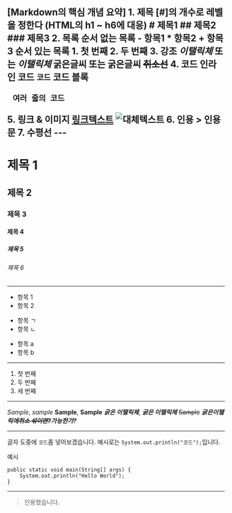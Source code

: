 [Markdown의 핵심 개념 요약]
    1. 제목
        [#]의 개수로 레벨을 정한다 (HTML의 h1 ~ h6에 대응)
            # 제목1
            ## 제목2
            ### 제목3
    2. 목록
        순서 없는 목록
            - 항목1
            * 항목2
            + 항목3
        순서 있는 목록
            1. 첫 번째
            2. 두 번째
    3. 강조
        *이탤릭체* 또는 _이탤릭체_
        **굵은글씨** 또는 __굵은글씨__
        ~~취소선~~
    4. 코드
        인라인 코드
            `코드`
        코드 블록
            <pre> ```여러 줄의 코드``` </pre>
    5. 링크 & 이미지
        [링크텍스트](https://google.com)
        ![대체텍스트](이미지주소)
    6. 인용
        > 인용문
    7. 수평선
        ---
---

# 제목 1
## 제목 2
### 제목 3
#### 제목 4
##### 제목 5
###### 제목 6

---

- 항목 1
- 항목 2

* 항목 ㄱ
* 항목 ㄴ

+ 항목 a
+ 항목 b

---

1. 첫 번째
2. 두 번째
3. 세 번째

---

*Sample*, _sample_
**Sample**, __Sample__
***굵은 이탤릭체***, ___굵은 이탤릭체___
~~Sample~~
***굵은이탤릭에~~취소 섞이면?~~가능한가?***

---

글자 도중에 `코드`좀 넣어보겠습니다.
예시로는 `System.out.println("코드");`입니다.

예시
```
public static void main(String[] args) {
    System.out.println("Hello World");
}
```

---

> 인용했습니다.